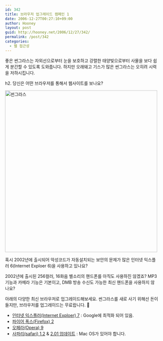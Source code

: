 ```yaml
---
id: 342
title: 브라우저 업그레이드 캠페인 1
date: 2006-12-27T00:27:10+09:00
author: Hooney
layout: post
guid: http://hooney.net/2006/12/27/342/
permalink: /post/342
categories:
  - 웹 접근성
---
```

좋은 썬그라스는 자외선으로부터 눈을 보호하고 강렬한 태양빛으로부터 사물을 보다 쉽게 분간할 수 있도록 도와줍니다. 하지만 오래돼고 기스가 많은 썬그라스는 오히려 시력을 저하시킵니다.

h2. 당신은 어떤 브라우저를 통해서 웹사이트를 보나요?

<img src="/uploads/2006/thumb_didxjf1_69.jpg" alt="썬그라스" title="썬그라스" height="529" width="500" /> 

혹시 2002년에 출시되어 악성코드가 자동설치되는 보안의 문제가 많은 인터넷 익스플러 6(Internet Exploer 6)을 사용하고 있나요?

2002년에 출시된 256컬러, 16화음 벨소리의 핸드폰를 아직도 사용하진 않겠죠? MP3 기능과 카메라 기능은 기본이고, DMB 방송 수신도 가능한 최신 핸드폰을 사용하지 않나요?

아래의 다양한 최신 브라우저로 업그레이드해보세요. 썬그라스를 새로 사기 위해선 돈이 들지만, 브라우저를 업그레이드는 무료랍니다. 🙂

  * [인터넷 익스플러(Internet Exploer) 7](http://www.google.com/toolbar/ie7/intl/ko/) : Google에 최적화 되어 있음.
  * [파이어 폭스(Firefox) 2](http://www.mozilla.com/products/download.html?product=firefox-2.0.0.1&os=win&lang=ko)
  * [오페라(Opera) 9](http://www.opera.com/download/get.pl?id=28548&thanks=true&sub=true)
  * [사파리(safari) 1.2](http://www.apple.com/support/downloads/safari.html) & [2.01 업데이트](http://www.apple.com/support/downloads/safariupdate201.html) : Mac OS가 있어야 합니다.